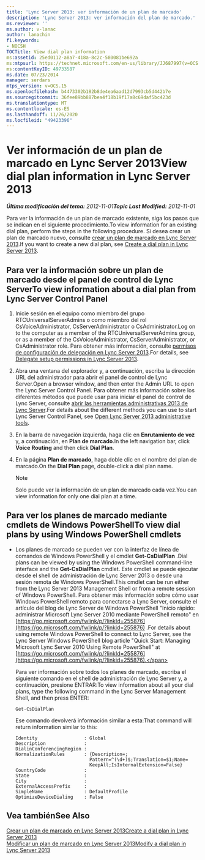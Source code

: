 ```yaml
---
title: 'Lync Server 2013: ver información de un plan de marcado'
description: 'Lync Server 2013: ver información del plan de marcado.'
ms.reviewer: ''
ms.author: v-lanac
author: lanachin
f1.keywords:
- NOCSH
TOCTitle: View dial plan information
ms:assetid: 25ed0112-a8a7-418a-8c2c-580081be692a
ms:mtpsurl: https://technet.microsoft.com/en-us/library/JJ687997(v=OCS.15)
ms:contentKeyID: 49733587
ms.date: 07/23/2014
manager: serdars
mtps_version: v=OCS.15
ms.openlocfilehash: b4473302b182b8de4ea6aad12d7993cb5d442b7e
ms.sourcegitcommit: 36fee89bb887bea4f18b19f17a8c69daf5bc423d
ms.translationtype: MT
ms.contentlocale: es-ES
ms.lasthandoff: 11/26/2020
ms.locfileid: "49423396"
---
```

# <a name="view-dial-plan-information-in-lync-server-2013"></a><span data-ttu-id="157ff-103">Ver información de un plan de marcado en Lync Server 2013</span><span class="sxs-lookup"><span data-stu-id="157ff-103">View dial plan information in Lync Server 2013</span></span>

<div data-xmlns="http://www.w3.org/1999/xhtml">

<div class="topic" data-xmlns="http://www.w3.org/1999/xhtml" data-msxsl="urn:schemas-microsoft-com:xslt" data-cs="https://msdn.microsoft.com/">

<div data-asp="https://msdn2.microsoft.com/asp">



</div>

<div id="mainSection">

<div id="mainBody"><span data-ttu-id="157ff-104">

<span> </span></span><span class="sxs-lookup"><span data-stu-id="157ff-104">

<span> </span></span></span>

<span data-ttu-id="157ff-105">_**Última modificación del tema:** 2012-11-01_</span><span class="sxs-lookup"><span data-stu-id="157ff-105">_**Topic Last Modified:** 2012-11-01_</span></span>

<span data-ttu-id="157ff-106">Para ver la información de un plan de marcado existente, siga los pasos que se indican en el siguiente procedimiento.</span><span class="sxs-lookup"><span data-stu-id="157ff-106">To view information for an existing dial plan, perform the steps in the following procedure.</span></span> <span data-ttu-id="157ff-107">Si desea crear un plan de marcado nuevo, consulte [crear un plan de marcado en Lync Server 2013](lync-server-2013-create-a-dial-plan.md).</span><span class="sxs-lookup"><span data-stu-id="157ff-107">If you want to create a new dial plan, see [Create a dial plan in Lync Server 2013](lync-server-2013-create-a-dial-plan.md).</span></span>

<div>

## <a name="to-view-information-about-a-dial-plan-from-lync-server-control-panel"></a><span data-ttu-id="157ff-108">Para ver la información sobre un plan de marcado desde el panel de control de Lync Server</span><span class="sxs-lookup"><span data-stu-id="157ff-108">To view information about a dial plan from Lync Server Control Panel</span></span>

1.  <span data-ttu-id="157ff-109">Inicie sesión en el equipo como miembro del grupo RTCUniversalServerAdmins o como miembro del rol CsVoiceAdministrator, CsServerAdministrator o CsAdministrator.</span><span class="sxs-lookup"><span data-stu-id="157ff-109">Log on to the computer as a member of the RTCUniversalServerAdmins group, or as a member of the CsVoiceAdministrator, CsServerAdministrator, or CsAdministrator role.</span></span> <span data-ttu-id="157ff-110">Para obtener más información, consulte [permisos de configuración de delegación en Lync Server 2013](lync-server-2013-delegate-setup-permissions.md).</span><span class="sxs-lookup"><span data-stu-id="157ff-110">For details, see [Delegate setup permissions in Lync Server 2013](lync-server-2013-delegate-setup-permissions.md).</span></span>

2.  <span data-ttu-id="157ff-111">Abra una ventana del explorador y, a continuación, escriba la dirección URL del administrador para abrir el panel de control de Lync Server.</span><span class="sxs-lookup"><span data-stu-id="157ff-111">Open a browser window, and then enter the Admin URL to open the Lync Server Control Panel.</span></span> <span data-ttu-id="157ff-112">Para obtener más información sobre los diferentes métodos que puede usar para iniciar el panel de control de Lync Server, consulte [abrir las herramientas administrativas 2013 de Lync Server](lync-server-2013-open-lync-server-administrative-tools.md).</span><span class="sxs-lookup"><span data-stu-id="157ff-112">For details about the different methods you can use to start Lync Server Control Panel, see [Open Lync Server 2013 administrative tools](lync-server-2013-open-lync-server-administrative-tools.md).</span></span>

3.  <span data-ttu-id="157ff-113">En la barra de navegación izquierda, haga clic en **Enrutamiento de voz** y, a continuación, en **Plan de marcado**.</span><span class="sxs-lookup"><span data-stu-id="157ff-113">In the left navigation bar, click **Voice Routing** and then click **Dial Plan**.</span></span>

4.  <span data-ttu-id="157ff-114">En la página **Plan de marcado**, haga doble clic en el nombre del plan de marcado.</span><span class="sxs-lookup"><span data-stu-id="157ff-114">On the **Dial Plan** page, double-click a dial plan name.</span></span>
    
    <div>
    

    > [!NOTE]  
    > <span data-ttu-id="157ff-115">Solo puede ver la información de un plan de marcado cada vez.</span><span class="sxs-lookup"><span data-stu-id="157ff-115">You can view information for only one dial plan at a time.</span></span>

    
    </div>

</div>

<div>

## <a name="to-view-dial-plans-by-using-windows-powershell-cmdlets"></a><span data-ttu-id="157ff-116">Para ver los planes de marcado mediante cmdlets de Windows PowerShell</span><span class="sxs-lookup"><span data-stu-id="157ff-116">To view dial plans by using Windows PowerShell cmdlets</span></span>

  - <span data-ttu-id="157ff-117">Los planes de marcado se pueden ver con la interfaz de línea de comandos de Windows PowerShell y el cmdlet **Get-CsDialPlan** .</span><span class="sxs-lookup"><span data-stu-id="157ff-117">Dial plans can be viewed by using the Windows PowerShell command-line interface and the **Get-CsDialPlan** cmdlet.</span></span> <span data-ttu-id="157ff-118">Este cmdlet se puede ejecutar desde el shell de administración de Lync Server 2013 o desde una sesión remota de Windows PowerShell.</span><span class="sxs-lookup"><span data-stu-id="157ff-118">This cmdlet can be run either from the Lync Server 2013 Management Shell or from a remote session of Windows PowerShell.</span></span> <span data-ttu-id="157ff-119">Para obtener más información sobre cómo usar Windows PowerShell remoto para conectarse a Lync Server, consulte el artículo del blog de Lync Server de Windows PowerShell "Inicio rápido: administrar Microsoft Lync Server 2010 mediante PowerShell remoto" en [https://go.microsoft.com/fwlink/p/?linkId=255876](https://go.microsoft.com/fwlink/p/?linkid=255876) .</span><span class="sxs-lookup"><span data-stu-id="157ff-119">For details about using remote Windows PowerShell to connect to Lync Server, see the Lync Server Windows PowerShell blog article "Quick Start: Managing Microsoft Lync Server 2010 Using Remote PowerShell" at [https://go.microsoft.com/fwlink/p/?linkId=255876](https://go.microsoft.com/fwlink/p/?linkid=255876).</span></span>
    
    <span data-ttu-id="157ff-120">Para ver información sobre todos los planes de marcado, escriba el siguiente comando en el shell de administración de Lync Server y, a continuación, presione ENTRAR:</span><span class="sxs-lookup"><span data-stu-id="157ff-120">To view information about all your dial plans, type the following command in the Lync Server Management Shell, and then press ENTER:</span></span>
    
        Get-CsDialPlan
    
    <span data-ttu-id="157ff-121">Ese comando devolverá información similar a esta:</span><span class="sxs-lookup"><span data-stu-id="157ff-121">That command will return information similar to this:</span></span>
    
        Identity                 : Global
        Description              :
        DialinConferencingRegion :
        NormalizationRules       : {Description=;
                                   Pattern=^(\d+)$;Translation=$1;Name=
                                   KeepAll;IsInternalExtension=False}
        CountryCode              :
        State                    :
        City                     :
        ExternalAccessPrefix     :
        SimpleName               : DefaultProfile
        OptimizeDeviceDialing    : False

</div>

<div>

## <a name="see-also"></a><span data-ttu-id="157ff-122">Vea también</span><span class="sxs-lookup"><span data-stu-id="157ff-122">See Also</span></span>


[<span data-ttu-id="157ff-123">Crear un plan de marcado en Lync Server 2013</span><span class="sxs-lookup"><span data-stu-id="157ff-123">Create a dial plan in Lync Server 2013</span></span>](lync-server-2013-create-a-dial-plan.md)  
[<span data-ttu-id="157ff-124">Modificar un plan de marcado en Lync Server 2013</span><span class="sxs-lookup"><span data-stu-id="157ff-124">Modify a dial plan in Lync Server 2013</span></span>](lync-server-2013-modify-a-dial-plan.md)  
  

<span data-ttu-id="157ff-125"></div>

</div>

<span> </span>

</div>

</div>

</span><span class="sxs-lookup"><span data-stu-id="157ff-125"></div>

</div>

<span> </span>

</div>

</div>

</span></span></div>

